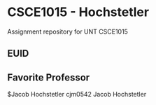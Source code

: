 # CSCE1015 - Hochstetler
Assignment repository for UNT CSCE1015
## EUID

## Favorite Professor
$Jacob Hochstetler
cjm0542
Jacob Hochstetler
